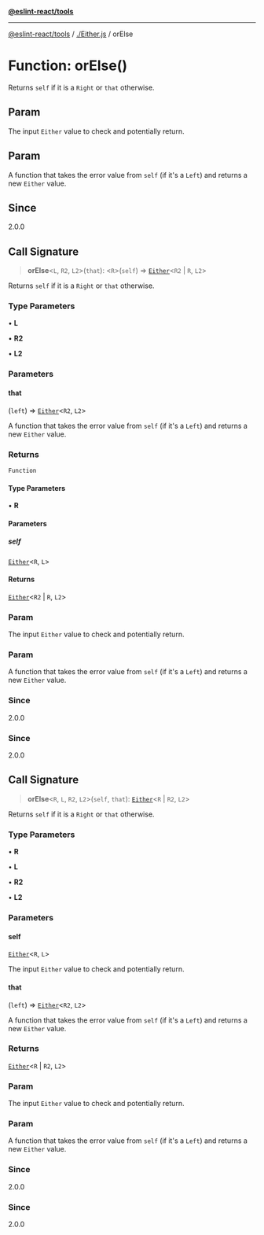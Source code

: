 [**@eslint-react/tools**](../../README.md)

***

[@eslint-react/tools](../../README.md) / [./Either.js](../README.md) / orElse

# Function: orElse()

Returns `self` if it is a `Right` or `that` otherwise.

## Param

The input `Either` value to check and potentially return.

## Param

A function that takes the error value from `self` (if it's a `Left`) and returns a new `Either` value.

## Since

2.0.0

## Call Signature

> **orElse**\<`L`, `R2`, `L2`\>(`that`): \<`R`\>(`self`) => [`Either`](../type-aliases/Either.md)\<`R2` \| `R`, `L2`\>

Returns `self` if it is a `Right` or `that` otherwise.

### Type Parameters

• **L**

• **R2**

• **L2**

### Parameters

#### that

(`left`) => [`Either`](../type-aliases/Either.md)\<`R2`, `L2`\>

A function that takes the error value from `self` (if it's a `Left`) and returns a new `Either` value.

### Returns

`Function`

#### Type Parameters

• **R**

#### Parameters

##### self

[`Either`](../type-aliases/Either.md)\<`R`, `L`\>

#### Returns

[`Either`](../type-aliases/Either.md)\<`R2` \| `R`, `L2`\>

### Param

The input `Either` value to check and potentially return.

### Param

A function that takes the error value from `self` (if it's a `Left`) and returns a new `Either` value.

### Since

2.0.0

### Since

2.0.0

## Call Signature

> **orElse**\<`R`, `L`, `R2`, `L2`\>(`self`, `that`): [`Either`](../type-aliases/Either.md)\<`R` \| `R2`, `L2`\>

Returns `self` if it is a `Right` or `that` otherwise.

### Type Parameters

• **R**

• **L**

• **R2**

• **L2**

### Parameters

#### self

[`Either`](../type-aliases/Either.md)\<`R`, `L`\>

The input `Either` value to check and potentially return.

#### that

(`left`) => [`Either`](../type-aliases/Either.md)\<`R2`, `L2`\>

A function that takes the error value from `self` (if it's a `Left`) and returns a new `Either` value.

### Returns

[`Either`](../type-aliases/Either.md)\<`R` \| `R2`, `L2`\>

### Param

The input `Either` value to check and potentially return.

### Param

A function that takes the error value from `self` (if it's a `Left`) and returns a new `Either` value.

### Since

2.0.0

### Since

2.0.0
